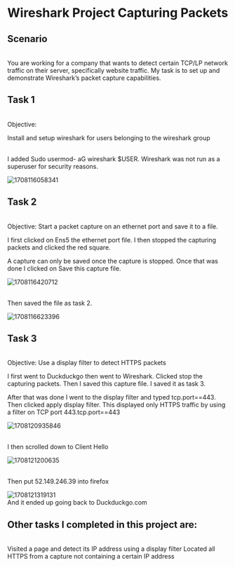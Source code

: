 <H1> Wireshark Project Capturing Packets </H1>

<h2>Scenario</h2>

<br>You are working for a company that wants to detect certain TCP/LP network traffic on their server, specifically website traffic. 
My task is to set up and demonstrate Wireshark’s packet capture capabilities.</br>

<h2>Task 1</h2>
<Br> Objective:

Install and setup wireshark for users belonging to the wireshark group</br>



<br>I added Sudo usermod- aG wireshark $USER. Wireshark was not run as a superuser for security reasons.</br>


<img src="https://github.com/JustinMills2024/WireShark-Capture-Packets/assets/159082478/9fdcf4da-73fa-44fb-a4ac-678b4eb518e7" alt="1708116058341">

<h2>Task 2 </h2>

<br> Objective: Start a packet capture on an ethernet port and save it to a file.


I first clicked on Ens5 the ethernet port file. I then stopped the capturing packets and clicked the red square. 

A capture can only be saved once the capture is stopped. Once that was done I clicked on Save this capture file. </br>

<img src="https://github.com/JustinMills2024/WireShark-Capture-Packets/assets/159082478/d5824908-58bf-4eff-b557-d78dcb3a5cd6" alt="1708116420712">

<br>  Then saved the file as task 2.</br>

<img src="https://github.com/JustinMills2024/WireShark-Capture-Packets/assets/159082478/7337cc4e-1722-4cf9-8a3c-ab6d970b98f5" alt="1708116623396">


<h2>Task 3 </h2>

<br> Objective: Use a display filter to detect HTTPS packets

I first went to Duckduckgo then went to Wireshark. Clicked stop the capturing packets. Then I saved this capture file. I saved it as task 3. 

After that was done I  went to the display filter and typed tcp.port==443. Then clicked apply display filter. This displayed only HTTPS traffic by using a filter on TCP port 443.tcp.port==443 </br>

<img src="https://github.com/JustinMills2024/WireShark-Capture-Packets/assets/159082478/f8c3d29f-40b1-466a-af8d-8c41c265e5dd" alt="1708120935846">



<br> I then scrolled down to Client Hello </br>

<img src="https://github.com/JustinMills2024/WireShark-Capture-Packets/assets/159082478/51e3e3ba-bd95-4f9a-9078-f580e38e1f73" alt="1708121200635">

<br> Then put 52.149.246.39 into firefox </br> 


<img src="https://github.com/JustinMills2024/WireShark-Capture-Packets/assets/159082478/850420c1-3cd4-4c56-a538-3e4fe75f7445" alt="1708121319131">
<br> And it ended up going back to Duckduckgo.com </br>


<h2>Other tasks I completed in this project are:</h2>

<br>Visited a page and detect its IP address using a display filter
Located all HTTPS from a capture not containing a certain IP address</br>

<br> </br>







